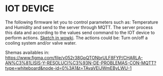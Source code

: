 IOT DEVICE
====================

The following firmware let you to control parameters such as: Temperature and Humidity and send to the server through MQTT. The server process this data and according to the values send command to the IOT device to perform actions. [Sketch in wowki](https://wokwi.com/projects/372174191652130817).
The actions could be: Turn on/off a cooling system and/or valve water.


Shemas availables in: https://www.figma.com/file/v052r38GpQTONbrULF8FYP/CHARLA-AN%C3%81LISIS-Y-RESOLUCI%C3%93N-DE-PROBLEMAS-CON-MQTT?type=whiteboard&node-id=0%3A1&t=TAvaVEIJWmEByLWU-1
